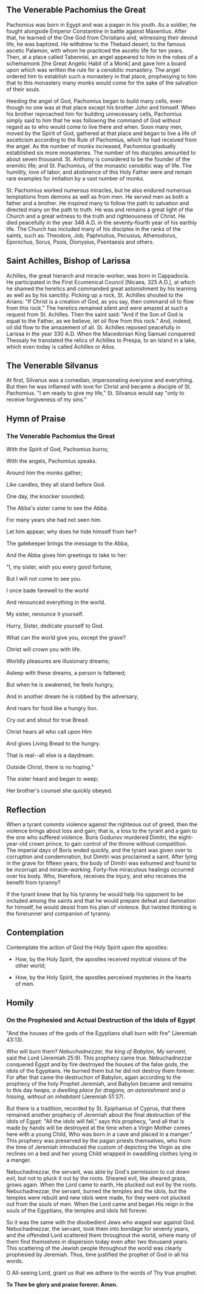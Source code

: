 ## The Venerable Pachomius the Great

Pachomius was born in Egypt and was a pagan in his youth. As a soldier, he fought alongside Emperor Constantine in battle against Maxentius. After that, he learned of the One God from Christians and, witnessing their devout life, he was baptized. He withdrew to the Thebaid desert, to the famous ascetic Palamon, with whom he practiced the ascetic life for ten years. Then, at a place called Tabennisi, an angel appeared to him in the robes of a schemamonk [the Great Angelic Habit of a Monk] and gave him a board upon which was written the rule for a cenobitic monastery. The angel ordered him to establish such a monastery in that place, prophesying to him that to this monastery many monks would come for the sake of the salvation of their souls. 

Heeding the angel of God, Pachomius began to build many cells, even though no one was at that place except his brother John and himself. When his brother reproached him for building unnecessary cells, Pachomius simply said to him that he was following the command of God without regard as to who would come to live there and when. Soon many men, moved by the Spirit of God, gathered at that place and began to live a life of asceticism according to the Rule of Pachomius, which he had received from the angel. As the number of monks increased, Pachomius gradually established six more monasteries. The number of his disciples amounted to about seven thousand. St. Anthony is considered to be the founder of the eremitic life; and St. Pachomius, of the monastic cenobitic way of life. The humility, love of labor, and abstinence of this Holy Father were and remain rare examples for imitation by a vast number of monks. 

St. Pachomius worked numerous miracles, but he also endured numerous temptations from demons as well as from men. He served men as both a father and a brother. He inspired many to follow the path to salvation and directed many on the path to truth. He was and remains a great light of the Church and a great witness to the truth and righteousness of Christ. He died peacefully in the year 348 A.D. in the seventy-fourth year of his earthly life. The Church has included many of his disciples in the ranks of the saints, such as: Theodore, Job, Paphnutius, Pecusius, Athenodorus, Eponichus, Sorus, Psois, Dionysius, Psentaesis and others.


## Saint Achilles, Bishop of Larissa

Achilles, the great hierarch and miracle-worker, was born in Cappadocia. He participated in the First Ecumenical Council [Nicaea, 325 A.D.], at which he shamed the heretics and commanded great astonishment by his learning as well as by his sanctity. Picking up a rock, St. Achilles shouted to the Arians: "If Christ is a creation of God, as you say, then command oil to flow from this rock." The heretics remained silent and were amazed at such a request from St. Achilles. Then the saint said: "And if the Son of God is equal to the Father, as we believe, let oil flow from this rock." And, indeed, oil did flow to the amazement of all. St. Achilles reposed peacefully in Larissa in the year 330 A.D. When the Macedonian King Samuel conquered Thessaly he translated the relics of Achilles to Prespa, to an island in a lake, which even today is called Achilles or Ailus.


## The Venerable Silvanus

At first, Silvanus was a comedian, impersonating everyone and everything. But then he was inflamed with love for Christ and became a disciple of St. Pachomius. "I am ready to give my life," St. Silvanus would say "only to receive forgiveness of my sins."


## Hymn of Praise

### The Venerable Pachomius the Great

With the Spirit of God, Pachomius burns; 

With the angels, Pachomius speaks. 

Around him the monks gather; 

Like candles, they all stand before God. 

One day, the knocker sounded; 

The Abba's sister came to see the Abba. 

For many years she had not seen him. 

Let him appear; why does he hide himself from her? 

The gatekeeper brings the message to the Abba, 

And the Abba gives him greetings to take to her: 

"I, my sister, wish you every good fortune, 

But I will not come to see you. 

I once bade farewell to the world 

And renounced everything in the world. 

My sister, renounce it yourself. 

Hurry, Sister, dedicate yourself to God. 

What can the world give you, except the grave? 

Christ will crown you with life. 

Worldly pleasures are illusionary dreams; 

Asleep with these dreams, a person is fattened; 

But when he is awakened, he feels hungry, 

And in another dream he is robbed by the adversary, 

And roars for food like a hungry lion. 

Cry out and shout for true Bread. 

Christ hears all who call upon Him 

And gives Living Bread to the hungry. 

That is real--all else is a daydream. 

Outside Christ, there is no hoping." 

The sister heard and began to weep; 

Her brother's counsel she quickly obeyed.


## Reflection

When a tyrant commits violence against the righteous out of greed, then the violence brings about loss and gain; that is, a loss to the tyrant and a gain to the one who suffered violence. Boris Godunov murdered Dimitri, the eight-year-old crown prince, to gain control of the throne without competition. The imperial days of Boris ended quickly, and the tyrant was given over to corruption and condemnation, but Dimitri was proclaimed a saint. After lying in the grave for fifteen years, the body of Dimitri was exhumed and found to be incorrupt and miracle-working. Forty-five miraculous healings occurred over his body. Who, therefore, receives the injury, and who receives the benefit from tyranny? 

If the tyrant knew that by his tyranny he would help his opponent to be included among the saints and that he would prepare defeat and damnation for himself, he would desist from his plan of violence. But twisted thinking is the forerunner and companion of tyranny.


## Contemplation

Contemplate the action of God the Holy Spirit upon the apostles:

- How, by the Holy Spirit, the apostles received mystical visions of the other world;

- How, by the Holy Spirit, the apostles perceived mysteries in the hearts of men.


## Homily

### On the Prophesied and Actual Destruction of the Idols of Egypt

"And the houses of the gods of the Egyptians shall burn with fire" (Jeremiah 43:13). 

Who will burn them? *Nebuchadnezzar, the king of Babylon, My servant*, said the Lord (Jeremiah 25:9). This prophecy came true. Nebuchadnezzar conquered Egypt and by fire destroyed the houses of the false gods, the idols of the Egyptians. He burned them but he did not destroy them forever. For after that came the destruction of Babylon, again according to the prophecy of the holy Prophet Jeremiah, and Babylon became and remains to this day *heaps, a dwelling place for dragons, an astonishment and a hissing, without an inhabitant* (Jeremiah 51:37). 

But there is a tradition, recorded by St. Epiphanius of Cyprus, that there remained another prophecy of Jeremiah about the final destruction of the idols of Egypt: "All the idols will fall," says this prophecy, "and all that is made by hands will be destroyed at the time when a Virgin Mother comes here with a young Child, Who was born in a cave and placed in a manger." This prophecy was preserved by the pagan priests themselves, who from the time of Jeremiah introduced the custom of depicting the Virgin as she reclines on a bed and her young Child wrapped in swaddling clothes lying in a manger.

Nebuchadnezzar, the servant, was able by God's permission to cut down evil, but not to pluck it out by the roots. Sheared evil, like sheared grass, grows again. When the Lord came to earth, He plucked out evil by the roots. Nebuchadnezzar, the servant, burned the temples and the idols, but the temples were rebuilt and new idols were made, for they were not plucked out from the souls of men. When the Lord came and began His reign in the souls of the Egyptians, the temples and idols fell forever. 

So it was the same with the disobedient Jews who waged war against God. Nebuchadnezzar, the servant, took them into bondage for seventy years, and the offended Lord scattered them throughout the world, where many of them find themselves in dispersion today even after two thousand years. This scattering of the Jewish people throughout the world was clearly prophesied by Jeremiah. Thus, time justified the prophet of God in all his words.

O All-seeing Lord, grant us that we adhere to the words of Thy true prophet. 

**To Thee be glory and praise forever. Amen.** 
